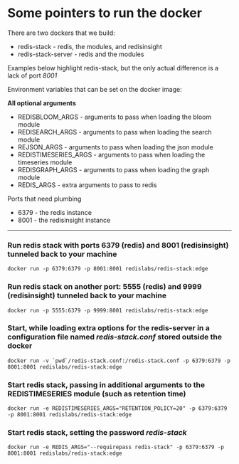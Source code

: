 # Some pointers to run the docker

There are two dockers that we build:

* redis-stack - redis, the modules, and redisinsight
* redis-stack-server - redis and the modules

Examples below highlight redis-stack, but the only actual difference is a lack of port *8001*


Environment variables that can be set on the docker image:

**All optional arguments**

* REDISBLOOM_ARGS - arguments to pass when loading the bloom module
* REDISEARCH_ARGS - arguments to pass when loading the search module
* REJSON_ARGS - arguments to pass when loading the json module
* REDISTIMESERIES_ARGS - arguments to pass when loading the timeseries module
* REDISGRAPH_ARGS - arguments to pass when loading the graph module
* REDIS_ARGS - extra arguments to pass to redis

Ports that need plumbing
- 6379 - the redis instance
- 8001 - the redisinsight instance

---------------

### Run redis stack with ports 6379 (redis) and 8001 (redisinsight) tunneled back to your machine
```
docker run -p 6379:6379 -p 8001:8001 redislabs/redis-stack:edge
```


### Run redis stack on another port: 5555 (redis) and 9999 (redisinsight) tunneled back to your machine
```
docker run -p 5555:6379 -p 9999:8001 redislabs/redis-stack:edge
```


### Start, while loading extra options for the redis-server in a configuration file named *redis-stack.conf* stored outside the docker

```
docker run -v `pwd`/redis-stack.conf:/redis-stack.conf -p 6379:6379 -p 8001:8001 redislabs/redis-stack:edge
```

### Start redis stack, passing in additional arguments to the REDISTIMESERIES module (such as retention time)

```
docker run -e REDISTIMESERIES_ARGS="RETENTION_POLICY=20" -p 6379:6379 -p 8001:8001 redislabs/redis-stack:edge
```

### Start redis stack, setting the password *redis-stack*

```
docker run -e REDIS_ARGS="--requirepass redis-stack" -p 6379:6379 -p 8001:8001 redislabs/redis-stack:edge
```
